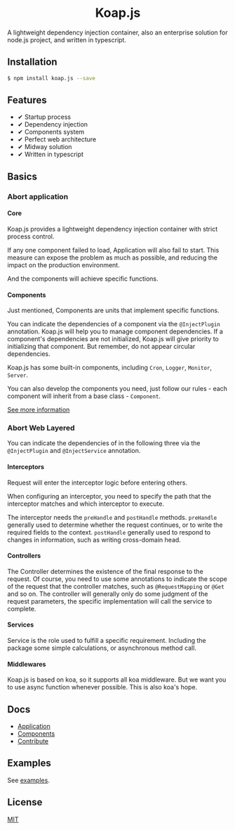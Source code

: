 <h1 align="center">Koap.js</h1>

A lightweight dependency injection container, also an enterprise solution for node.js project, and written in typescript.

## Installation

```bash
$ npm install koap.js --save
```

## Features

- ✔︎ Startup process
- ✔︎ Dependency injection
- ✔︎ Components system
- ✔︎ Perfect web architecture
- ✔︎ Midway solution
- ✔︎ Written in typescript

## Basics

### Abort application

#### Core

Koap.js provides a lightweight dependency injection container with strict process control.

If any one component failed to load, Application will also fail to start.  This measure can expose the problem as much as possible, and reducing the impact on the production environment.

And the components will achieve specific functions.

#### Components

Just mentioned, Components are units that implement specific functions.

You can indicate the dependencies of a component via the `@InjectPlugin` annotation. Koap.js will help you to manage component dependencies. If a component's dependencies are not initialized, Koap.js will give priority to initializing that component. But remember, do not appear circular dependencies.

Koap.js has some built-in components, including `Cron`, `Logger`, `Monitor`, `Server`.

You can also develop the components you need, just follow our rules - each component will inherit from a base class - `Component`.

[See more information](./component.md)

### Abort Web Layered

You can indicate the dependencies of in the following three via the `@InjectPlugin` and `@InjectService` annotation.

#### Interceptors

Request will enter the interceptor logic before entering others.

When configuring an interceptor, you need to specify the path that the interceptor matches and which interceptor to execute.

The interceptor needs the `preHandle` and `postHandle` methods. `preHandle` generally used to determine whether the request continues, or to write the required fields to the context. `postHandle` generally used to respond to changes in information, such as writing cross-domain head.

#### Controllers

The Controller determines the existence of the final response to the request. Of course, you need to use some annotations to indicate the scope of the request that the controller matches, such as `@RequestMapping` or `@Get` and so on. The controller will generally only do some judgment of the request parameters, the specific implementation will call the service to complete.

#### Services

Service is the role used to fulfill a specific requirement. Including the package some simple calculations, or asynchronous method call.

#### Middlewares

Koap.js is based on koa, so it supports all koa middleware. But we want you to use async function whenever possible. This is also koa's hope.

## Docs

- [Application](./docs/components.md)
- [Components](./docs/components.md)
- [Contribute](./docs/contribute.md)

## Examples

See [examples](./examples).

## License

[MIT](./LICENSE)